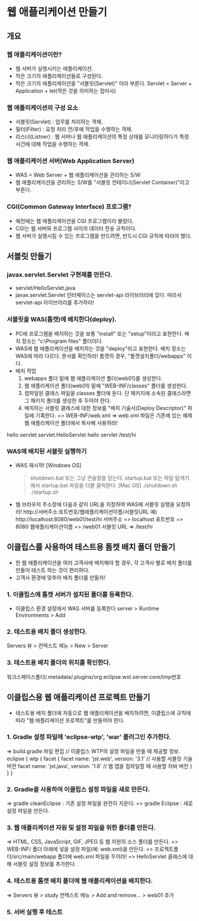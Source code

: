 # 웹 애플리케이션 만들기
## 개요
### 웹 애플리케이션이란?
- 웹 서버가 실행시키는 애플리케이션.
- 작은 크기의 애플리케이션들로 구성된다.
- 작은 크기의 애플리케이션을 "서블릿(Servlet)" 이라 부른다.
    Servlet = Server + Application + let(작은 것을 의미하는 접미사)

### 웹 애플리케이션의 구성 요소
- 서블릿(Servlet) : 업무를 처리하는 객체.
- 필터(Filter) : 요청 처리 전/후에 작업을 수행하는 객체. 
- 리스너(Listner) : 웹 서버나 웹 애플리케이션의 특정 상태를 모니터링하다가
                      특정 사건에 대해 작업을 수행하는 객체.

### 웹 애플리케이션 서버(Web Application Server)
- WAS = Web Server + 웹 애플리케이션을 관리하는 S/W
- 웹 애플리케이션을 관리하는 S/W를 "서블릿 컨테이너(Servlet Container)"라고 부른다.

### CGI(Common Gateway Interface) 프로그램?
- 예전에는 웹 애플리케이션을 CGI 프로그램이라 불렀다.
- CGI는 웹 서버와 프로그램 사이의 데이터 전송 규칙이다.
- 웹 서버가 실행시킬 수 있는 프로그램을 만드려면, 
  반드시 CGI 규칙에 따라야 했다.
    
## 서블릿 만들기
### javax.servlet.Servlet 구현체를 만든다.
- servlet/HelloServlet.java
- javax.servlet.Servlet 인터페이스는 servlet-api 라이브러리에 있다.
  따라서 servlet-api 라이브러리를 추가하라!

### 서블릿을 WAS(톰캣)에 배치한다(deploy).
- PC에 프로그램을 배치하는 것을 보통 "install" 또는 "setup"이라고 표현한다.
  배치 장소는 "c:\Program files" 폴더이다.
- WAS에 웹 애플리케이션을 배치하는 것을 "deploy"라고 표현한다.
  배치 장소는 WAS에 따라 다르다. 문서를 확인하라!
  톰캣의 경우, "톰캣설치폴더/webapps" 이다.
- 배치 작업
  1) webapps 폴더 밑에 웹 애플리케이션 폴더(web01)를 생성한다.
  2) 웹 애플리케이션 폴더(web01) 밑에 "WEB-INF/classes" 폴더를 생성한다.
  3) 컴파일된 클래스 파일을 classes 폴더에 둔다.
     단 패키지에 소속된 클래스라면 그 패키지 폴더를 생성한 후 두어야 한다.
  4) 배치하는 서블릿 클래스에 대한 정보를 "배치 기술서(Deploy Descriptor)" 파일에 기록한다.
     => WEB-INF/web.xml 
     => web.xml 파일은 기존에 있는 예제 웹 애플리케이션 폴더에서 복사해 사용하라! 
<?xml version="1.0" encoding="UTF-8"?>
<web-app xmlns="http://xmlns.jcp.org/xml/ns/javaee"
  xmlns:xsi="http://www.w3.org/2001/XMLSchema-instance"
  xsi:schemaLocation="http://xmlns.jcp.org/xml/ns/javaee
                      http://xmlns.jcp.org/xml/ns/javaee/web-app_3_1.xsd"
  version="3.1"
  metadata-complete="true">

  <!-- 서블릿 클래스 정보 등록 -->
  <servlet>
    <servlet-name>hello servlet</servlet-name>
    <servlet-class>servlet.HelloServlet</servlet-class>
  </servlet>
  
  <!-- 서블릿에 URL을 부여 -->
  <servlet-mapping>
    <servlet-name>hello servlet</servlet-name>
    <url-pattern>/test/hi</url-pattern>
  </servlet-mapping>
</web-app>

### WAS에 배치된 서블릿 실행하기
- WAS 재시작!
  [Windows OS]
    > shutdown.bat 또는 그냥 콘솔창을 닫는다.
    > startup.bat 또는 파일 탐색기에서 startup.bat 파일을 더블 클릭한다.
  [Mac OS]
    > ./shutdown.sh
    > ./startup.sh
  
- 웹 브라우저 주소창에 다음과 같이 URL을 지정하여 WAS에 서블릿 실행을 요청하라!
      http://서버주소:포트번호/웹애플리케이션이름/서블릿URL
  예) http://localhost:8080/web01/test/hi
      서버주소 => localhost
      포트번호 => 8080
      웹애플리케이션이름 => /web01
      서블릿 URL => /test/hi

## 이클립스를 사용하여 테스트용 톰캣 배치 폴더 만들기
- 한 웹 애플리케이션을 여러 고객사에 배치해야 할 경우,
  각 고객사 별로 배치 폴더를 만들어 테스트 하는 것이 편리하다.
- 고객사 환경에 맞추어 배치 폴더를 만들자!

### 1. 이클립스에 톰캣 서버가 설치된 폴더를 등록한다.
- 이클립스 환경 설정에서 WAS 서버를 등록한다 
  server > Runtime Environments > Add 

### 2. 테스트용 배치 폴더 생성한다.
  Servers 뷰 > 컨텍스트 메뉴 > New > Server

### 3. 테스트용 배치 폴더의 위치를 확인한다.
  워크스페이스폴더/.metadata/.plugins/org.eclipse.wst.server.core/tmp번호


## 이클립스용 웹 애플리케이션 프로젝트 만들기
- 테스트용 배치 폴더에 자동으로 웹 애플리케이션을 배치하려면,
  이클립스에 규칙에 따라 "웹 애플리케이션 프로젝트"를 만들어야 한다.
### 1. Gradle 설정 파일에 'eclipse-wtp', 'war' 플러그인 추가한다.
  => build.gradle 파일 편집
// 이클립스 WTP의 설정 파일을 만들 때 제공할 정보.
eclipse {
  wtp {
    facet {
      facet name: 'jst.web', version: '3.1'    // 사용할 서블릿 기술 버전
      facet name: 'jst.java', version: '1.8'   // 웹 앱을 컴파일할 때 사용할 자바 버전
    }
  }
}   
### 2. Gradle을 사용하여 이클립스 설정 파일을 새로 만든다.
  => gradle cleanEclipse  : 기존 설정 파일을 완전히 지운다.
  => gradle Eclipse       : 새로 설정 파일을 만든다.

### 3. 웹 애플리케이션 자원 및 설정 파일을 위한 폴더를 만든다.
  => HTML, CSS, JavaScript, GIF, JPEG 등 웹 자원의 소스 폴더를 만든다.
  => WEB-INF/ 폴더 아래에 넣을 설정 파일(예: web.xml)을 만든다.
  => 프로젝트폴더/src/main/webapp 폴더에 web.xml 파일을 두어라!
  => HelloServlet 클래스에 대해 서블릿 설정 정보를 추가한다.
  
### 4. 테스트용 톰캣 배치 폴더에 웹 애플리케이션을 배치한다.
  => Servers 뷰 > study 컨텍스트 메뉴 > Add and remove... > web01 추가

### 5. 서버 실행 후 테스트 



   
   
   
   
   
